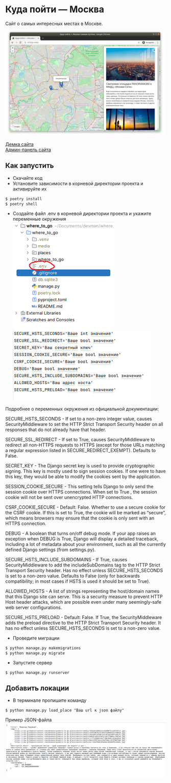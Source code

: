 # Куда пойти — Москва

Сайт о самых интересных местах в Москве.

![Screenshot](https://github.com/valhallajazzy/where_to_go/blob/main/pictures_guide/site.png)

[Демка сайта](https://valhallajazzy.pythonanywhere.com/)  
[Админ-панель сайта](https://valhallajazzy.pythonanywhere.com/admin/)

## Как запустить
* Скачайте код
* Установите зависимости в корневой директории проекта и активируйте их
```console
$ poetry install
$ poetry shell
```
* Создайте файл .env в корневой директории проекта и укажите переменные окружения
![Screenshot](./pictures_guide/env_файл_where_to_go.png)
![Screenshot](./pictures_guide/vatiables.png)

Подробнее о переменных окружения из официальной документации:

SECURE_HSTS_SECONDS - If set to a non-zero integer value, causes SecurityMiddleware to set the HTTP Strict Transport Security header on all responses that do not already have that header.

SECURE_SSL_REDIRECT - If set to True, causes SecurityMiddleware to redirect all non-HTTPS requests to HTTPS (except for those URLs matching a regular expression listed in SECURE_REDIRECT_EXEMPT). Defaults to False.

SECRET_KEY - The Django secret key is used to provide cryptographic signing. This key is mostly used to sign session cookies. If one were to have this key, they would be able to modify the cookies sent by the application.

SESSION_COOKIE_SECURE - This setting tells Django to only send the session cookie over HTTPS connections. When set to True , the session cookie will not be sent over unencrypted HTTP connections.

CSRF_COOKIE_SECURE - Default: False. Whether to use a secure cookie for the CSRF cookie. If this is set to True, the cookie will be marked as “secure”, which means browsers may ensure that the cookie is only sent with an HTTPS connection.

DEBUG - A boolean that turns on/off debug mode. If your app raises an exception when DEBUG is True, Django will display a detailed traceback, including a lot of metadata about your environment, such as all the currently defined Django settings (from settings.py).

SECURE_HSTS_INCLUDE_SUBDOMAINS - If True, causes SecurityMiddleware to add the includeSubDomains tag to the HTTP Strict Transport Security header. Has no effect unless SECURE_HSTS_SECONDS is set to a non-zero value. Defaults to False (only for backwards compatibility; in most cases if HSTS is used it should be set to True).

ALLOWED_HOSTS - A list of strings representing the host/domain names that this Django site can serve. This is a security measure to prevent HTTP Host header attacks, which are possible even under many seemingly-safe web server configurations.

SECURE_HSTS_PRELOAD - Default: False. If True, the SecurityMiddleware adds the preload directive to the HTTP Strict Transport Security header. It has no effect unless SECURE_HSTS_SECONDS is set to a non-zero value.

* Проведите миграции
```console
$ python manage.py makemigrations
$ python manage.py migrate
```
* Запустите сервер
```console
$ python manage.py runserver
```

## Добавить локации
* В терминале пропишите команду
```console
$ python manage.py load_place "Ваш url к json файлу"
```

Пример JSON-файла
![Screenshot](./pictures_guide/json_exmple.png)
